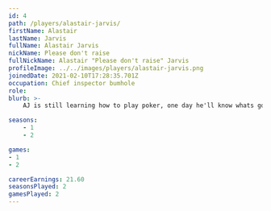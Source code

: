 ```yaml
---
id: 4
path: /players/alastair-jarvis/
firstName: Alastair
lastName: Jarvis
fullName: Alastair Jarvis
nickName: Please don't raise
fullNickName: Alastair "Please don't raise" Jarvis
profileImage: ../../images/players/alastair-jarvis.png
joinedDate: 2021-02-10T17:28:35.701Z
occupation: Chief inspector bumhole
role: 
blurb: >-
    AJ is still learning how to play poker, one day he'll know whats going on. <br /> His biggest tournament win to date is circa $22. <br /> AJ is a kin to a vagina and will fold to any raise.

seasons:
    - 1
    - 2

games:
- 1
- 2

careerEarnings: 21.60
seasonsPlayed: 2
gamesPlayed: 2
---
```

